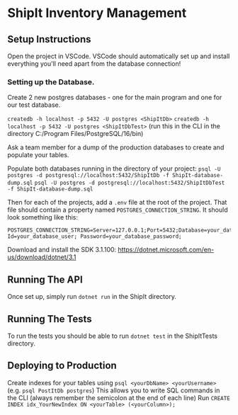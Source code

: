# ShipIt Inventory Management

## Setup Instructions
Open the project in VSCode.
VSCode should automatically set up and install everything you'll need apart from the database connection!

### Setting up the Database.
Create 2 new postgres databases - one for the main program and one for our test database.

`createdb -h localhost -p 5432 -U postgres <ShipItDb>`
`createdb -h localhost -p 5432 -U postgres <ShipItDbTest>`
(run this in the CLI in the directory C:/Program Files/PostgreSQL/16/bin)

Ask a team member for a dump of the production databases to create and populate your tables.

Populate both databases running in the directory of your project:
`psql -U postgres -d postgresql://localhost:5432/ShipItDb -f ShipIt-database-dump.sql`
`psql -U postgres -d postgresql://localhost:5432/ShipItDbTest -f ShipIt-database-dump.sql`


Then for each of the projects, add a `.env` file at the root of the project.
That file should contain a property named `POSTGRES_CONNECTION_STRING`.
It should look something like this:
```
POSTGRES_CONNECTION_STRING=Server=127.0.0.1;Port=5432;Database=your_database_name;User Id=your_database_user; Password=your_database_password;
```


Download and install the SDK 3.1.100:
https://dotnet.microsoft.com/en-us/download/dotnet/3.1


## Running The API
Once set up, simply run `dotnet run` in the ShipIt directory.

## Running The Tests
To run the tests you should be able to run `dotnet test` in the ShipItTests directory.

## Deploying to Production

Create indexes for your tables using
`psql <yourDbName> <yourUsername>` (e.g. `psql PostItDb postgres`)
This allows you to write SQL commands in the CLI (always remember the semicolon at the end of each line)
Run `CREATE INDEX idx_YourNewIndex ON <yourTable> (<yourColumn>);`